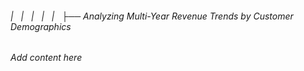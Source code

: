 ###### |   |   |   |   |   ├── Analyzing Multi-Year Revenue Trends by Customer Demographics

*Add content here*